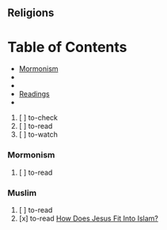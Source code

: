 ## Religions

# Table of Contents
<!-- MarkdownTOC depth=4 -->
  - [Mormonism](#mormonism)
  - [](#)
  - [](#)
  - [Readings](#readings)
  - [](#)
<!-- /MarkdownTOC -->

  1. [ ] to-check []()
  1. [ ] to-read []()
  1. [ ] to-watch []()

### Mormonism

  1. [ ] to-read [](http://bigthink.com/21st-century-spirituality/polygamy-mormon-church-plural-marriages)

### Muslim

  1. [ ] to-read []()
  1. [x] to-read [How Does Jesus Fit Into Islam?](http://bigthink.com/21st-century-spirituality/jesus-in-islam)
